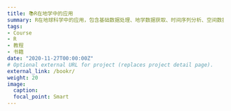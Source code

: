 ```yaml
---
title: 📚R在地学中的应用
summary: R在地球科学中的应用，包含基础数据处理、地学数据获取、时间序列分析、空间数据分析、二维/三维数据可视化，以及入门的数据挖掘问题
tags:
- Course
- R
- 教程
- 书籍
date: "2020-11-27T00:00:00Z"
# Optional external URL for project (replaces project detail page).
external_link: /bookr/
weight: 20
image:
  caption:
  focal_point: Smart
---
```

